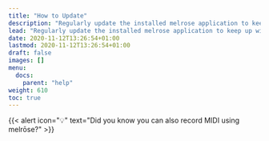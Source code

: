 ```yaml
---
title: "How to Update"
description: "Regularly update the installed melrose application to keep up with improvements and new features."
lead: "Regularly update the installed melrose application to keep up with improvements and new features."
date: 2020-11-12T13:26:54+01:00
lastmod: 2020-11-12T13:26:54+01:00
draft: false
images: []
menu: 
  docs:
    parent: "help"
weight: 610
toc: true
---
```


{{< alert icon="💡" text="Did you know you can also record MIDI using melrōse?" >}}